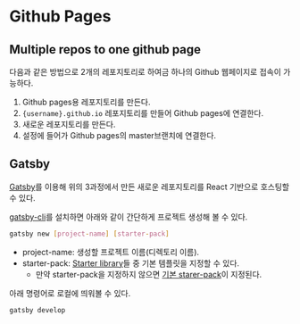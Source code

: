 # Github Pages

## Multiple repos to one github page

다음과 같은 방법으로 2개의 레포지토리로 하여금 하나의 Github 웹페이지로 접속이 가능하다.

1. Github pages용 레포지토리를 만든다.
2. `{username}.github.io` 레포지토리를 만들어 Github pages에 연결한다.
3. 새로운 레포지토리를 만든다.
4. 설정에 들어가 Github pages의 master브랜치에 연결한다.

## Gatsby

[Gatsby](https://www.gatsbyjs.org/)를 이용해 위의 3과정에서 만든 새로운 레포지토리를 React 기반으로 호스팅할 수 있다.

[gatsby-cli](https://www.gatsbyjs.org/docs/gatsby-cli/)를 설치하면 아래와 같이 간단하게 프로젝트 생성해 볼 수 있다.

```bash
gatsby new [project-name] [starter-pack]
```
- project-name: 생성할 프로젝트 이름(디렉토리 이름).
- starter-pack: [Starter library](https://www.gatsbyjs.org/starters/)들 중 기본 템플릿을 지정할 수 있다.
    - 만약 starter-pack을 지정하지 않으면 [기본 starer-pack](https://github.com/gatsbyjs/gatsby-starter-default.git)이 지정된다.

아래 명령어로 로컬에 띄워볼 수 있다.
```bash
gatsby develop
```
